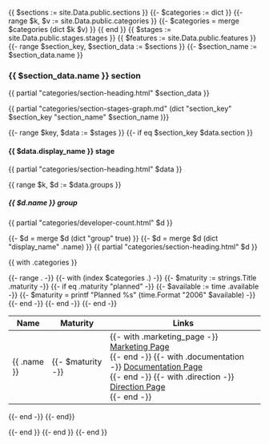 {{ $sections := site.Data.public.sections }}
{{- $categories := dict }}
{{- range $k, $v := site.Data.public.categories }}
  {{- $categories = merge $categories (dict $k $v) }}
{{ end }}
{{ $stages := site.Data.public.stages.stages }}
{{ $features := site.Data.public.features }}
{{- range $section_key, $section_data := $sections }}
{{- $section_name := $section_data.name }}

### {{ $section_data.name }} section

{{ partial "categories/section-heading.html" $section_data }}

{{ partial "categories/section-stages-graph.md" (dict "section_key" $section_key "section_name" $section_name )}}

{{- range $key, $data := $stages }}
{{- if eq $section_key $data.section }}

#### {{ $data.display_name }} stage

{{ partial "categories/section-heading.html" $data }}

{{ range $k, $d := $data.groups }}

##### {{ $d.name }} group

{{ partial "categories/developer-count.html" $d }}

{{- $d = merge $d (dict "group" true) }}
{{- $d = merge $d (dict "display_name" .name) }}
{{ partial "categories/section-heading.html" $d }}


{{ with .categories }}
<table>
    <thead>
        <tr>
            <th>Name</th>
            <th>Maturity</th>
            <th>Links</th>
        </tr>
    </thead>
    <tbody>
{{- range . -}}
    {{- with (index $categories .) -}}
{{- $maturity := strings.Title .maturity -}}
{{- if eq .maturity "planned" -}}
    {{- $available := time .available -}}
    {{- $maturity = printf "Planned %s" (time.Format "2006" $available) -}}
{{- end -}}
    <tr>
        <td>{{ .name }}</td>
        <td class="text-center"><span class="badge bg-primary">{{- $maturity -}}</span></td>
        <td>
        {{- with .marketing_page -}}
        <a href="{{.}}">Marketing Page</a><br>
        {{- end -}}
        {{- with .documentation -}}
        <a href="{{.}}">Documentation Page</a><br>
        {{- end -}}
        {{- with .direction -}}
        <a href="https://about.gitlab.com{{.}}">Direction Page</a><br>
        {{- end -}}
        </td>
    </tr>
    {{- end -}}
{{- end -}}
    </tbody>
</table>
{{- end -}}
{{- end}}

{{- end }}
{{- end }}
{{- end }}
